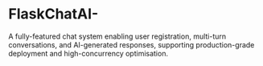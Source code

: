 # FlaskChatAI-
A fully-featured chat system enabling user registration, multi-turn conversations, and AI-generated responses, supporting production-grade deployment and high-concurrency optimisation.
